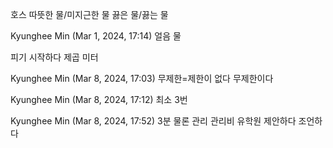 호스
따뜻한 물/미지근한 물
끓은 물/끓는 물
 
Kyunghee Min (Mar 1, 2024, 17:14)
얼음 물

피기 시작하다
제곱 미터

Kyunghee Min (Mar 8, 2024, 17:03)
무제한=제한이 없다
무제한이다
 
Kyunghee Min (Mar 8, 2024, 17:12)
최소 3번
 
Kyunghee Min (Mar 8, 2024, 17:52)
3분
물론
관리
관리비
유학원
제안하다
조언하다